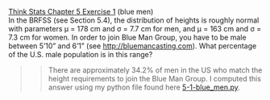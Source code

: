 [Think Stats Chapter 5 Exercise 1](http://greenteapress.com/thinkstats2/html/thinkstats2006.html#toc50) (blue men)  
In the BRFSS (see Section 5.4), the distribution of heights is roughly normal with parameters µ = 178 cm and σ = 7.7 cm for men, and µ = 163 cm and σ = 7.3 cm for women. In order to join Blue Man Group, you have to be male between 5’10” and 6’1” (see http://bluemancasting.com). What percentage of the U.S. male population is in this range?  

>> There are approximately 34.2% of men in the US who match the height requirements to join the Blue Man Group. I computed this answer using my python file found here [5-1-blue_men.py](https://github.com/lhow0901/dsp/blob/master/statistics/5-1-blue_men.py).  
